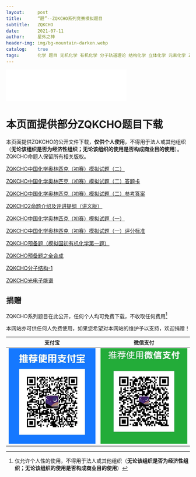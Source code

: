 ```yaml
---
layout:     post
title:      “醛”--ZQKCHO系列竞赛模拟题目
subtitle:   ZQKCHO
date:       2021-07-11
author:     星外之神
header-img: img/bg-mountain-darken.webp
catalog:    true
tags:       化学 题目 无机化学 有机化学 分子轨道理论 结构化学 立体化学 元素化学 ZQKCHO
--- 
```


<iframe frameborder="no" border="0" marginwidth="0" marginheight="0" width="330" height="86" src="//music.163.com/outchain/player?type=2&id=1447584760&auto=1&height=66"></iframe>

# 本页面提供部分ZQKCHO题目下载

本页面提供ZQKCHO的公开文件下载，**仅供个人使用**，不得用于法人或其他组织（**无论该组织是否为经济性组织；无论该组织的使用是否构成商业目的使用**）。ZQKCHO命题人保留所有相关版权。

[ZQKCHO中国化学奥林匹克（初赛）模拟试题（二）](https://gitee.com/zqkcho/pubzqkcho/raw/master/ZQKCHO%E4%B8%AD%E5%9B%BD%E5%8C%96%E5%AD%A6%E5%A5%A5%E6%9E%97%E5%8C%B9%E5%85%8B%EF%BC%88%E5%88%9D%E8%B5%9B%EF%BC%89%E6%A8%A1%E6%8B%9F%E8%AF%95%E9%A2%98%EF%BC%88%E4%BA%8C%EF%BC%89.pdf)

[ZQKCHO中国化学奥林匹克（初赛）模拟试题（二）答题卡](https://gitee.com/zqkcho/pubzqkcho/raw/master/ZQKCHO%E4%B8%AD%E5%9B%BD%E5%8C%96%E5%AD%A6%E5%A5%A5%E6%9E%97%E5%8C%B9%E5%85%8B%EF%BC%88%E5%88%9D%E8%B5%9B%EF%BC%89%E6%A8%A1%E6%8B%9F%E8%AF%95%E9%A2%98%EF%BC%88%E4%BA%8C%EF%BC%89_%E7%AD%94%E9%A2%98%E5%8D%A1w.pdf)

[ZQKCHO中国化学奥林匹克（初赛）模拟试题（二）参考答案](https://gitee.com/zqkcho/pubzqkcho/raw/master/ZQKCHO%E4%B8%AD%E5%9B%BD%E5%8C%96%E5%AD%A6%E5%A5%A5%E6%9E%97%E5%8C%B9%E5%85%8B%EF%BC%88%E5%88%9D%E8%B5%9B%EF%BC%89%E6%A8%A1%E6%8B%9F%E8%AF%95%E9%A2%98%EF%BC%88%E4%BA%8C%EF%BC%89%E5%8F%82%E8%80%83%E7%AD%94%E6%A1%88.pdf)

[ZQKCHO2命题介绍及评讲提纲（讲义版）](https://gitee.com/zqkcho/pubzqkcho/raw/master/ZQKCHO2%E5%91%BD%E9%A2%98%E4%BB%8B%E7%BB%8D%E5%8F%8A%E8%AF%84%E8%AE%B2%E6%8F%90%E7%BA%B2(%E8%AE%B2%E4%B9%89%E7%89%88).pdf)

[ZQKCHO中国化学奥林匹克（初赛）模拟试题（一）](https://gitee.com/zqkcho/pubzqkcho/raw/master/ZQKCHO%E4%B8%AD%E5%9B%BD%E5%8C%96%E5%AD%A6%E5%A5%A5%E6%9E%97%E5%8C%B9%E5%85%8B%EF%BC%88%E5%88%9D%E8%B5%9B%EF%BC%89%E6%A8%A1%E6%8B%9F%E8%AF%95%E9%A2%98%EF%BC%88%E4%B8%80%EF%BC%89.pdf)

[ZQKCHO中国化学奥林匹克（初赛）模拟试题（一）评分标准](https://github.com/zqkcho/pubzqkcho/raw/master/ZQKCHO%E8%AF%84%E5%88%86%E6%A0%87%E5%87%86.pdf)

[ZQKCHO预备题（模拟国初有机化学第一题）](https://gitee.com/zqkcho/pubzqkcho/raw/master/ZQKCHO%E9%A2%84%E5%A4%87%E9%A2%98(%E6%A8%A1%E6%8B%9F%E5%9B%BD%E5%88%9D%E6%9C%89%E6%9C%BA%E5%8C%96%E5%AD%A6%E7%AC%AC%E4%B8%80%E9%A2%98).pdf)

[ZQKCHO预备题之全合成](https://gitee.com/zqkcho/pubzqkcho/raw/master/ZQKCHO%E9%A2%84%E5%A4%87%E9%A2%98%E4%B9%8B%E5%85%A8%E5%90%88%E6%88%90.pdf)

[ZQKCHO分子结构-1](https://gitee.com/zqkcho/pubzqkcho/raw/master/ZQKCHO-%E5%88%86%E5%AD%90%E7%BB%93%E6%9E%84-1.pdf)

[ZQKCHO光电子能谱](https://gitee.com/zqkcho/pubzqkcho/raw/master/ZQKCHO-%E5%85%89%E7%94%B5%E5%AD%90%E8%83%BD%E8%B0%B1-1.pdf)

## 捐赠  
ZQKCHO系列题目在此公开，任何个人均可免费下载，不收取任何费用[^1]

本网站亦可供任何人免费使用，如果您希望对本网站的维护予以支持，欢迎捐赠！  

|  **支付宝**  |  **微信支付**  |
|  ----  |  ----  |
|  [![](/img/donate-alipay.webp)](/img/donate-alipay.webp)  |  [![](/img/donate-wechatpay.webp)](/img/donate-wechatpay.webp)  |

[^1]: 仅允许个人性的使用，不得用于法人或其他组织（**无论该组织是否为经济性组织；无论该组织的使用是否构成商业目的使用**）
